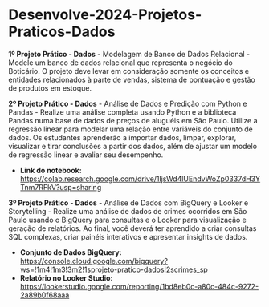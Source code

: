 # Desenvolve-2024-Projetos-Praticos-Dados
**1º Projeto Prático - Dados** - Modelagem de Banco de Dados Relacional - Modele um banco de dados relacional que representa o negócio do Boticário.  O projeto deve levar em consideração somente os conceitos e entidades relacionados à parte de vendas, sistema de pontuação e gestão de produtos em estoque.


**2º Projeto Prático - Dados** - Análise de Dados e Predição com Python e Pandas - Realize uma análise completa usando Python e a biblioteca Pandas numa base de dados de preços de aluguéis em São Paulo. Utilize a regressão linear para modelar uma relação entre variáveis do conjunto de dados. Os estudantes aprenderão a importar dados, limpar, explorar, visualizar e tirar conclusões a partir dos dados, além de ajustar um modelo de regressão linear e avaliar seu desempenho.
- **Link do notebook:** https://colab.research.google.com/drive/1ljsWd4lUEndvWoZp0337dH3YTnm7RFkV?usp=sharing

**3º Projeto Prático - Dados** - Análise de Dados com BigQuery e Looker e Storytelling - Realize uma análise de dados de crimes ocorridos em São Paulo usando o BigQuery para consultas e o Looker para visualização e geração de relatórios. Ao final, você deverá ter aprendido a criar consultas SQL complexas, criar painéis interativos e apresentar insights de dados.
- **Conjunto de Dados BigQuery:** https://console.cloud.google.com/bigquery?ws=!1m4!1m3!3m2!1sprojeto-pratico-dados!2scrimes_sp
- **Relatório no Looker Studio:** https://lookerstudio.google.com/reporting/1bd8eb0c-a80c-484c-9272-2a89b0f68aaa
